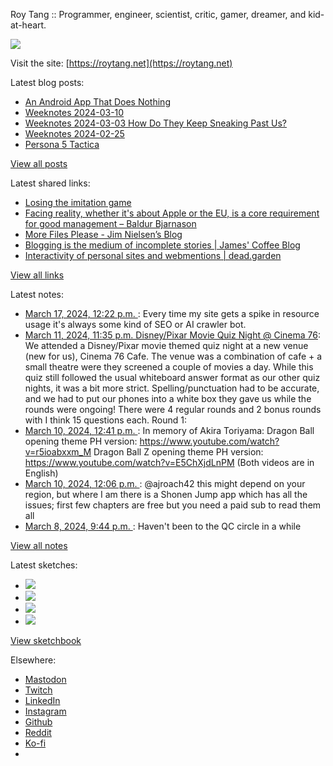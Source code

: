 Roy Tang :: Programmer, engineer, scientist, critic, gamer, dreamer, and kid-at-heart.

![](https://roytang.net/static/img/profile.jpg)

Visit the site: [https://roytang.net](https://roytang.net)

Latest blog posts:

- [An Android App That Does Nothing](https://roytang.net/2024/03/does-nothing/)
- [Weeknotes 2024-03-10](https://roytang.net/2024/03/weeknotes-03-10/)
- [Weeknotes 2024-03-03 How Do They Keep Sneaking Past Us?](https://roytang.net/2024/03/weeknotes-03-03/)
- [Weeknotes 2024-02-25](https://roytang.net/2024/02/weeknotes-02-25/)
- [Persona 5 Tactica](https://roytang.net/2024/02/persona-5-tactica/)

[View all posts](https://roytang.net/blog)

Latest shared links:

- [Losing the imitation game](https://roytang.net/2024/03/35a20a00bf7a9d22d8dfb8b0596b921a/)
- [Facing reality, whether it&#x27;s about Apple or the EU, is a core requirement for good management – Baldur Bjarnason](https://roytang.net/2024/03/266a47dc2e4eab3eb0e2c425bbf3463e/)
- [More Files Please - Jim Nielsen’s Blog](https://roytang.net/2024/03/a2938073a54019c7a36be2fb1a8735e7/)
- [Blogging is the medium of incomplete stories | James&#x27; Coffee Blog](https://roytang.net/2024/03/864ce2d90f72a4bd89e982f83ca817e5/)
- [Interactivity of personal sites and webmentions | dead.garden](https://roytang.net/2024/03/f56ff5c6b6114b6b1a0c9ead5f338fec/)

[View all links](https://roytang.net/links)

Latest notes:

- [March 17, 2024, 12:22 p.m. ](https://roytang.net/2024/03/112109114270806968/): Every time my site gets a spike in resource usage it&#x27;s always some kind of SEO or AI crawler bot.
- [March 11, 2024, 11:35 p.m. Disney/Pixar Movie Quiz Night @ Cinema 76](https://roytang.net/2024/03/cinema76-disney/): We attended a Disney/Pixar movie themed quiz night at a new venue (new for us), Cinema 76 Cafe. The venue was a combination of cafe + a small theatre were they screened a couple of movies a day. While this quiz still followed the usual whiteboard answer format as our other quiz nights, it was a bit more strict. Spelling/punctuation had to be accurate, and we had to put our phones into a white box they gave us while the rounds were ongoing! There were 4 regular rounds and 2 bonus rounds with I think 15 questions each. Round 1:
- [March 10, 2024, 12:41 p.m. ](https://roytang.net/2024/03/112069554535261848/): In memory of Akira Toriyama: Dragon Ball opening theme PH version: https://www.youtube.com/watch?v=r5ioabxxm_M Dragon Ball Z opening theme PH version: https://www.youtube.com/watch?v=E5ChXjdLnPM (Both videos are in English)
- [March 10, 2024, 12:06 p.m. ](https://roytang.net/2024/03/112069417205794988/): @ajroach42 this might depend on your region, but where I am there is a Shonen Jump app which has all the issues; first few chapters are free but you need a paid sub to read them all
- [March 8, 2024, 9:44 p.m. ](https://roytang.net/2024/03/112060366344106930/): Haven&#x27;t been to the QC circle in a while

[View all notes](https://roytang.net/notes)

Latest sketches:


- ![](https://roytang.net/media/cache/c3/52/c3524701d7d18fa2b6b280d4437c7ba1.jpg)
- ![](https://roytang.net/media/cache/b8/6e/b86e3f7c5db451a5bf40260cdf52e2c0.jpg)
- ![](https://roytang.net/media/cache/09/11/09119bc377da2a1bf7e9d18251a6b7a6.jpg)
- ![](https://roytang.net/media/cache/3c/7d/3c7d410c1cd355b7897272dd51e3b61a.jpg)

[View sketchbook](https://roytang.net/albums/sketchbook)


Elsewhere:

- [Mastodon](https://indieweb.social/@roytang)
- [Twitch](https://twitch.tv/twitchyroy)
- [LinkedIn](https://www.linkedin.com/in/roytang)
- [Instagram](https://instagram.com/roytang0400)
- [Github](https://github.com/roytang)
- [Reddit](https://reddit.com/u/hungryroy)
- [Ko-fi](https://ko-fi.com/roytang)
- [](mailto:hello@roytang.net)